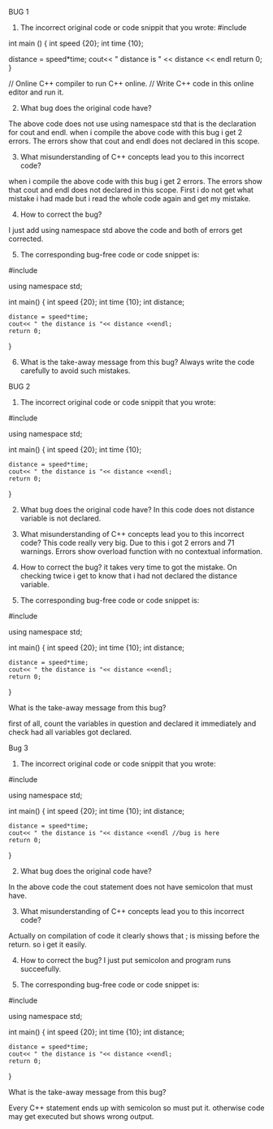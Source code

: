 BUG 1
1. The incorrect original code or code snippit that you wrote:
#include <iostream>
  
  int main ()
  {
   int speed {20};
   int time {10};
   
   distance = speed*time;
   cout<< " distance is " << distance << endl
   return 0;
   }

// Online C++ compiler to run C++ online.
// Write C++ code in this online editor and run it.

2. What bug does the original code have?

The above code does not use using namespace std that is the declaration for cout and endl. when i compile the above code with this bug i get 2 errors. The errors show that cout and endl does not declared in this scope.


3. What misunderstanding of C++ concepts lead you to this incorrect code?

when i compile the above code with this bug i get 2 errors. The errors show that cout and endl does not declared in this scope. First i do not get what mistake i had made but i read the whole code again and get my mistake.

4. How to correct the bug?

I just add using namespace std above the code and both of errors get corrected.

5. The corresponding bug-free code or code snippet is:

#include <iostream>

using namespace std;

int main()
{
    int speed {20};
    int time  {10};
    int distance;
    
    distance = speed*time;
    cout<< " the distance is "<< distance <<endl;
    return 0;
    
}

6. What is the take-away message from this bug?
Always write the code carefully to avoid such mistakes.

BUG 2 


1. The incorrect original code or code snippit that you wrote:

#include <iostream>

using namespace std;

int main()
{
    int speed {20};
    int time  {10};
    
    distance = speed*time;
    cout<< " the distance is "<< distance <<endl;
    return 0;
    
}

2. What bug does the original code have?
In this code does not distance variable is not declared.

3. What misunderstanding of C++ concepts lead you to this incorrect code?
This code really very big. Due to this i got 2 errors and 71 warnings. Errors show overload function with no contextual information.

4. How to correct the bug?
it takes very time to got the mistake. On checking twice i get to know that i had not declared the distance variable.


5. The corresponding bug-free code or code snippet is:

#include <iostream>

using namespace std;

int main()
{
    int speed {20};
    int time  {10};
    int distance;
    
    distance = speed*time;
    cout<< " the distance is "<< distance <<endl;
    return 0;
    
}


What is the take-away message from this bug?

first of all, count the variables in question and declared it immediately and check had all variables got declared.


Bug 3
1. The incorrect original code or code snippit that you wrote:

#include <iostream>

using namespace std;

int main()
{
    int speed {20};
    int time  {10};
    int distance;
    
    distance = speed*time;
    cout<< " the distance is "<< distance <<endl //bug is here
    return 0;
    
}

2. What bug does the original code have?

In the above code the cout statement does not have semicolon that must have. 

3. What misunderstanding of C++ concepts lead you to this incorrect code?

Actually on compilation of code it clearly shows that ; is missing before the return. so i get it easily.

4. How to correct the bug?
I just put semicolon and program runs succeefully.

5. The corresponding bug-free code or code snippet is:

#include <iostream>

using namespace std;

int main()
{
    int speed {20};
    int time  {10};
    int distance;
    
    distance = speed*time;
    cout<< " the distance is "<< distance <<endl;
    return 0;
    
}


What is the take-away message from this bug?

Every C++ statement ends up with semicolon so must put it. otherwise code may get executed but shows wrong output.

